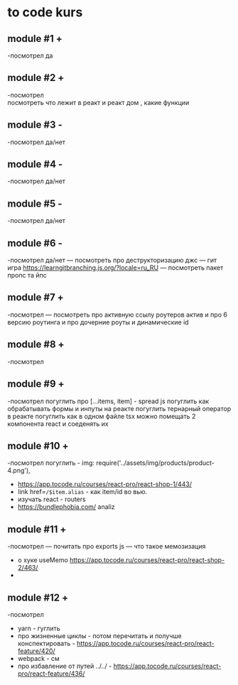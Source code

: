 # to code kurs

## module #1 +
-посмотрел да

## module #2 +
-посмотрел  
посмотреть что лежит в реакт и реакт дом , какие функции 


## module #3 -
-посмотрел да/нет

## module #4 -
-посмотрел да/нет

## module #5 -
-посмотрел да/нет

## module #6 -
-посмотрел да/нет
— посмотреть про деструкторизацию джс
— гит игра https://learngitbranching.js.org/?locale=ru_RU
— посмотреть пакет пропс та йпс


## module #7 +
-посмотрел
— посмотреть про активную ссылу роутеров актив и про 6 версию роутинга и про дочерние роуты и динамические id

## module #8 +
-посмотрел

## module #9 +
-посмотрел
погуглить про [...items, item] - spread js
погуглить как обрабатывать формы и инпуты на реакте
погуглить тернарный оператор в реакте
погуглить как в одном файле tsx можно помещать 2 компонента react и соеденять их

## module #10 +
-посмотрел
погуглить - img: require('../assets/img/products/product-4.png'),
 - https://app.tocode.ru/courses/react-pro/react-shop-1/443/
 - link href=`/$item.alias` - как item/id во вью.
 - изучать react - routers
 - https://bundlephobia.com/  analiz
 
## module #11 +
-посмотрел
— почитать про exports js 
— что такое мемозизация 
- о хуке useMemo https://app.tocode.ru/courses/react-pro/react-shop-2/463/
- 

## module #12 +
-посмотрел
- yarn - гуглить
- про жизненные циклы - потом перечитать и получше конспектировать - https://app.tocode.ru/courses/react-pro/react-feature/420/
- webpack - см 
- про избавление от путей ../../ - https://app.tocode.ru/courses/react-pro/react-feature/436/
